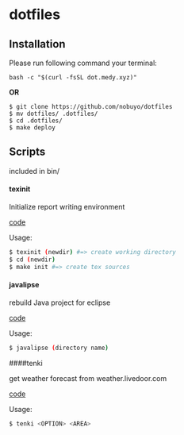 # dotfiles

## Installation

Please run following command your terminal:

~~~
bash -c "$(curl -fsSL dot.medy.xyz)"
~~~

**OR**

~~~
$ git clone https://github.com/nobuyo/dotfiles
$ mv dotfiles/ .dotfiles/
$ cd .dotfiles/
$ make deploy
~~~

## Scripts
included in bin/

#### texinit

Initialize report writing environment

[code](https://github.com/nobuyo/dotfiles/blob/master/bin/texinit)

Usage:
~~~ bash
$ texinit (newdir) #=> create working directory
$ cd (newdir)
$ make init #=> create tex sources
~~~

#### javalipse

rebuild Java project for eclipse

[code](https://github.com/nobuyo/dotfiles/blob/master/bin/javalipse)

Usage:
~~~ bash
$ javalipse (directory name)
~~~

####tenki

get weather forecast from weather.livedoor.com

[code](https://github.com/nobuyo/dotfiles/blob/master/bin/tenki)

Usage:
~~~ bash
$ tenki <OPTION> <AREA>
~~~